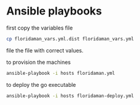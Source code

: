 # Ansible playbooks

first copy the variables file 
```bash
cp floridaman_vars.yml.dist floridaman_vars.yml
```

file the file with correct values.

to provision the machines
```bash
ansible-playbook -i hosts floridaman.yml
```

to deploy the go executable
```bash
ansible-playbook -i hosts floridaman-deploy.yml
```